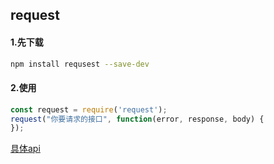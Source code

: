 ## request

#### 1.先下载

````bash
npm install requsest --save-dev
````

#### 2.使用

````js
const request = require('request');
request("你要请求的接口", function(error, response, body) {
});
````

[具体api](https://www.npmjs.com/package/request)